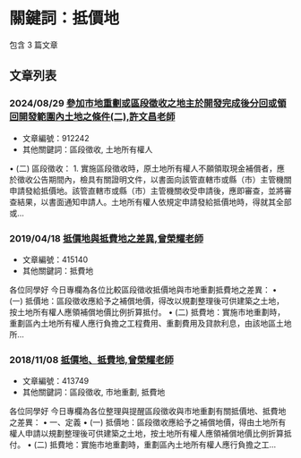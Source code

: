 # 關鍵詞：抵價地

包含 3 篇文章

## 文章列表

### 2024/08/29 [參加市地重劃或區段徵收之地主於開發完成後分回或領回開發範圍內土地之條件(二),許文昌老師](../../articles/912242_%E5%8F%83%E5%8A%A0%E5%B8%82%E5%9C%B0%E9%87%8D%E5%8A%83%E6%88%96%E5%8D%80%E6%AE%B5%E5%BE%B5%E6%94%B6%E4%B9%8B%E5%9C%B0%E4%B8%BB%E6%96%BC%E9%96%8B%E7%99%BC%E5%AE%8C%E6%88%90%E5%BE%8C%E5%88%86%E5%9B%9E%E6%88%96%E9%A0%98%E5%9B%9E%E9%96%8B%E7%99%BC%E7%AF%84%E5%9C%8D%E5%85%A7%E5%9C%9F%E5%9C%B0%E4%B9%8B%E6%A2%9D%E4%BB%B6%28%E4%BA%8C%29%2C%E8%A8%B1%E6%96%87%E6%98%8C%E8%80%81%E5%B8%AB.md)
- 文章編號：912242
- 其他關鍵詞：區段徵收, 土地所有權人

• (二) 區段徵收： 1. 實施區段徵收時，原土地所有權人不願領取現金補償者，應於徵收公告期間內，檢具有關證明文件，以書面向該管直轄市或縣（市）主管機關申請發給抵價地。該管直轄市或縣（市）主管機關收受申請後，應即審查，並將審查結果，以書面通知申請人。土地所有權人依規定申請發給抵價地時，得就其全部或...

### 2019/04/18 [抵價地與抵費地之差異,曾榮耀老師](../../articles/415140_%E6%8A%B5%E5%83%B9%E5%9C%B0%E8%88%87%E6%8A%B5%E8%B2%BB%E5%9C%B0%E4%B9%8B%E5%B7%AE%E7%95%B0%2C%E6%9B%BE%E6%A6%AE%E8%80%80%E8%80%81%E5%B8%AB.md)
- 文章編號：415140
- 其他關鍵詞：抵費地

各位同學好 今日專欄為各位比較區段徵收抵價地與市地重劃抵費地之差異： • (一) 抵價地：區段徵收應給予之補償地價，得改以規劃整理後可供建築之土地，按土地所有權人應領補償地價比例折算抵付。 • (二) 抵費地：實施市地重劃時，重劃區內土地所有權人應行負擔之工程費用、重劃費用及貸款利息，由該地區土地所...

### 2018/11/08 [抵價地、抵費地,曾榮耀老師](../../articles/413749_%E6%8A%B5%E5%83%B9%E5%9C%B0%E3%80%81%E6%8A%B5%E8%B2%BB%E5%9C%B0%2C%E6%9B%BE%E6%A6%AE%E8%80%80%E8%80%81%E5%B8%AB.md)
- 文章編號：413749
- 其他關鍵詞：區段徵收, 市地重劃, 抵費地

各位同學好 今日專欄為各位整理與提醒區段徵收與市地重劃有關抵價地、抵費地之差異： • 一、定義 • (一) 抵價地：區段徵收應給予之補償地價，得由土地所有權人申請以規劃整理後可供建築之土地，按土地所有權人應領補償地價比例折算抵付。 • (二) 抵費地：實施市地重劃時，重劃區內土地所有權人應行負擔之工...
